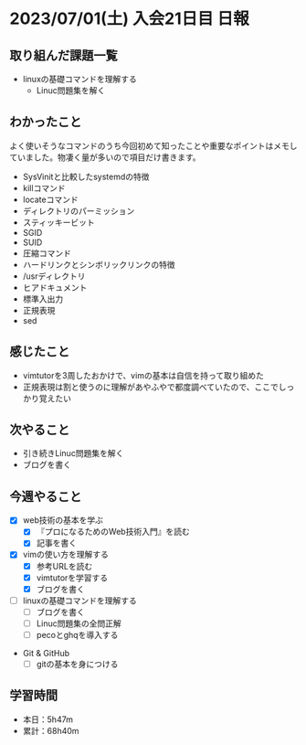 # 2023/07/01(土) 入会21日目 日報

## 取り組んだ課題一覧

- linuxの基礎コマンドを理解する
  - Linuc問題集を解く

## わかったこと

よく使いそうなコマンドのうち今回初めて知ったことや重要なポイントはメモしていました。物凄く量が多いので項目だけ書きます。  

- SysVinitと比較したsystemdの特徴
- killコマンド
- locateコマンド
- ディレクトリのパーミッション
- スティッキービット
- SGID
- SUID
- 圧縮コマンド
- ハードリンクとシンボリックリンクの特徴
- /usrディレクトリ
- ヒアドキュメント
- 標準入出力
- 正規表現
- sed

## 感じたこと

- vimtutorを3周したおかけで、vimの基本は自信を持って取り組めた
- 正規表現は割と使うのに理解があやふやで都度調べていたので、ここでしっかり覚えたい

## 次やること

- 引き続きLinuc問題集を解く
- ブログを書く

## 今週やること

- [x] web技術の基本を学ぶ
  - [x] 『プロになるためのWeb技術入門』を読む
  - [x] 記事を書く
- [x] vimの使い方を理解する
  - [x] 参考URLを読む
  - [x] vimtutorを学習する
  - [x] ブログを書く
- [ ] linuxの基礎コマンドを理解する
  - [ ] ブログを書く
  - [ ] Linuc問題集の全問正解
  - [ ] pecoとghqを導入する
- Git & GitHub
  - [ ] gitの基本を身につける

## 学習時間

- 本日：5h47m
- 累計：68h40m
